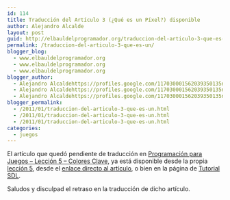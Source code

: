 ```yaml
---
id: 114
title: Traducción del Artículo 3 (¿Qué es un Píxel?) disponible
author: Alejandro Alcalde
layout: post
guid: http://elbauldelprogramador.org/traduccion-del-articulo-3-que-es-un-pixel-disponible/
permalink: /traduccion-del-articulo-3-que-es-un/
blogger_blog:
  - www.elbauldelprogramador.org
  - www.elbauldelprogramador.org
  - www.elbauldelprogramador.org
blogger_author:
  - Alejandro Alcaldehttps://profiles.google.com/117030001562039350135noreply@blogger.com
  - Alejandro Alcaldehttps://profiles.google.com/117030001562039350135noreply@blogger.com
  - Alejandro Alcaldehttps://profiles.google.com/117030001562039350135noreply@blogger.com
blogger_permalink:
  - /2011/01/traduccion-del-articulo-3-que-es-un.html
  - /2011/01/traduccion-del-articulo-3-que-es-un.html
  - /2011/01/traduccion-del-articulo-3-que-es-un.html
categories:
  - juegos
---
```

El artículo que quedó pendiente de traducción en [Programación para Juegos &#8211; Lección 5 &#8211; Colores Clave][1], ya está disponible desde la propia [lección 5][1], desde el [enlace directo al artículo][2], o bien en la página de [Tutorial SDL][3].

Saludos y disculpad el retraso en la traducción de dicho artículo.



 [1]: http://elbauldelprogramador.com/programacion-para-juegos-leccion-5/
 [2]: http://elbauldelprogramador.com/programacion-para-juegos-articulo-3-que/
 [3]: http://bashyc.blogspot.com/p/tutorial-sdl.html